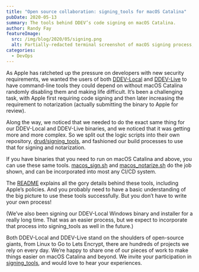 ```yaml
---
title: "Open source collaboration: signing_tools for macOS Catalina"
pubDate: 2020-05-13
summary: The tools behind DDEV’s code signing on macOS Catalina.
author: Randy Fay
featureImage:
  src: /img/blog/2020/05/signing.png
  alt: Partially-redacted terminal screenshot of macOS signing process, with emphasis on “Package Approved”
categories:
  - DevOps
---
```


As Apple has ratcheted up the pressure on developers with new security requirements, we wanted the users of both [DDEV-Local](http://ddev.com/ddev-local) and [DDEV-Live](http://ddev.com/ddev-live) to have command-line tools they could depend on without macOS Catalina randomly disabling them and making life difficult. It’s been a challenging task, with Apple first requiring code signing and then later increasing the requirement to notarization (actually submitting the binary to Apple for review).

Along the way, we noticed that we needed to do the exact same thing for our DDEV-Local and DDEV-Live binaries, and we noticed that it was getting more and more complex. So we split out the logic scripts into their own repository, [drud/signing_tools](http://github.com/drud/signing%5Ftools), and fashioned our build processes to use that for signing and notarization.

If you have binaries that you need to run on macOS Catalina and above, you can use these same tools. [macos_sign.sh](https://github.com/drud/signing%5Ftools/blob/master/macos%5Fsign.sh) and [macos_notarize.sh](https://github.com/drud/signing%5Ftools/blob/master/macos%5Fnotarize.sh) do the job shown, and can be incorporated into most any CI/CD system.

The [README](https://github.com/drud/signing%5Ftools/blob/master/README.md) explains all the gory details behind these tools, including Apple’s policies. And you probably need to have a basic understanding of the big picture to use these tools successfully. But you don’t have to write your own process!

(We’ve also been signing our DDEV-Local Windows binary and installer for a really long time. That was an easier process, but we expect to incorporate that process into signing_tools as well in the future.)

Both DDEV-Local and DDEV-Live stand on the shoulders of open-source giants, from Linux to Go to Lets Encrypt, there are hundreds of projects we rely on every day. We’re happy to share one of our pieces of work to make things easier on macOS Catalina and beyond. We invite your participation in [signing_tools](https://github.com/drud/signing%5Ftools), and would love to hear your experiences.
